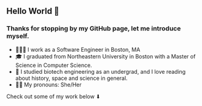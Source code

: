 ## Hello World 👋

### Thanks for stopping by my GitHub page, let me introduce myself.

- 👩🏻‍💻  I work as a Software Engineer in Boston, MA
- 🎓  I graduated from Northeastern University in Boston with a Master of Science in Computer Science. 
- 🧬  I studied biotech engineering as an undergrad, and I love reading about history, space and science in general.
- 👩🏻  My pronouns: She/Her

Check out some of my work below ⬇
